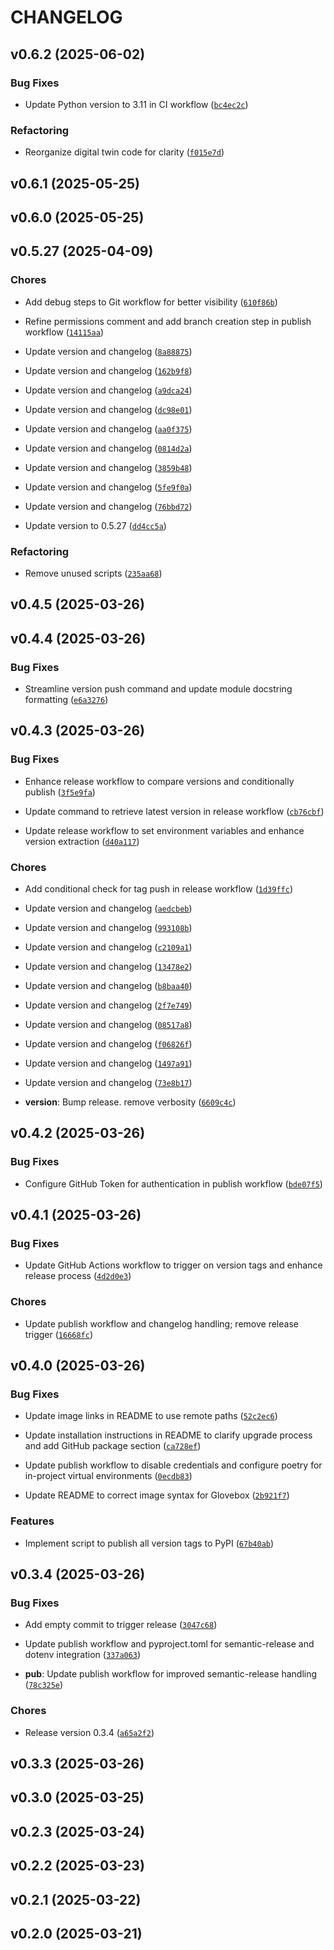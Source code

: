 # CHANGELOG


## v0.6.2 (2025-06-02)

### Bug Fixes

- Update Python version to 3.11 in CI workflow
  ([`bc4ec2c`](https://github.com/MGross21/mujoco-toolbox/commit/bc4ec2c7f2e3f68cdecbfcd8b6fae722618cbe86))

### Refactoring

- Reorganize digital twin code for clarity
  ([`f015e7d`](https://github.com/MGross21/mujoco-toolbox/commit/f015e7dabdf38394d379bc6b88f80f7477843dd8))


## v0.6.1 (2025-05-25)


## v0.6.0 (2025-05-25)


## v0.5.27 (2025-04-09)

### Chores

- Add debug steps to Git workflow for better visibility
  ([`610f86b`](https://github.com/MGross21/mujoco-toolbox/commit/610f86bc6ad1202c7a62596e9c7df0aea6d852c8))

- Refine permissions comment and add branch creation step in publish workflow
  ([`14115aa`](https://github.com/MGross21/mujoco-toolbox/commit/14115aa36553dcf1b05b19d2192dfd95cad10e90))

- Update version and changelog
  ([`8a88875`](https://github.com/MGross21/mujoco-toolbox/commit/8a888751fb3d6df95924a5aa9e44a73a2b8a2e2a))

- Update version and changelog
  ([`162b9f8`](https://github.com/MGross21/mujoco-toolbox/commit/162b9f8fd3b075a753ca66a338dc7ba2cef17380))

- Update version and changelog
  ([`a9dca24`](https://github.com/MGross21/mujoco-toolbox/commit/a9dca241627468673cb55cf65cae07a1c6b145e3))

- Update version and changelog
  ([`dc98e01`](https://github.com/MGross21/mujoco-toolbox/commit/dc98e01d07baf696121dd158d8bcfcfc3e61bef1))

- Update version and changelog
  ([`aa0f375`](https://github.com/MGross21/mujoco-toolbox/commit/aa0f3755ad18982a6ac63f403aea36118a118aff))

- Update version and changelog
  ([`0814d2a`](https://github.com/MGross21/mujoco-toolbox/commit/0814d2a41fe2f8c40711ed433fca8bdc82efbec9))

- Update version and changelog
  ([`3859b48`](https://github.com/MGross21/mujoco-toolbox/commit/3859b4874bf28673e0d35344f63775262c54bfe3))

- Update version and changelog
  ([`5fe9f0a`](https://github.com/MGross21/mujoco-toolbox/commit/5fe9f0adac5bf572462730bf8000f7162fea42f7))

- Update version and changelog
  ([`76bbd72`](https://github.com/MGross21/mujoco-toolbox/commit/76bbd72bcd894c571827e2d33b11c68e78f9e761))

- Update version to 0.5.27
  ([`dd4cc5a`](https://github.com/MGross21/mujoco-toolbox/commit/dd4cc5a5584dd09abe057fd54ae924d0930f7958))

### Refactoring

- Remove unused scripts
  ([`235aa68`](https://github.com/MGross21/mujoco-toolbox/commit/235aa68ba2a30243b062956691d22ab393d23edb))


## v0.4.5 (2025-03-26)


## v0.4.4 (2025-03-26)

### Bug Fixes

- Streamline version push command and update module docstring formatting
  ([`e6a3276`](https://github.com/MGross21/mujoco-toolbox/commit/e6a3276f8ca7005e9d366bb676e3cb26ee86dfbf))


## v0.4.3 (2025-03-26)

### Bug Fixes

- Enhance release workflow to compare versions and conditionally publish
  ([`3f5e9fa`](https://github.com/MGross21/mujoco-toolbox/commit/3f5e9fa5c9036234cbfb364296a2caaac9e14699))

- Update command to retrieve latest version in release workflow
  ([`cb76cbf`](https://github.com/MGross21/mujoco-toolbox/commit/cb76cbf540e6f25e6c5c29a290769e3921b5e97a))

- Update release workflow to set environment variables and enhance version extraction
  ([`d40a117`](https://github.com/MGross21/mujoco-toolbox/commit/d40a117cd39e5e919b88a8c2be4fa41d1868f79c))

### Chores

- Add conditional check for tag push in release workflow
  ([`1d39ffc`](https://github.com/MGross21/mujoco-toolbox/commit/1d39ffc1271f7445aca25808bd7f9180d190987a))

- Update version and changelog
  ([`aedcbeb`](https://github.com/MGross21/mujoco-toolbox/commit/aedcbeb843d321a65725d53738914de381733b87))

- Update version and changelog
  ([`993108b`](https://github.com/MGross21/mujoco-toolbox/commit/993108bb1ecaa5c1ee90579304e33639ec08c9fe))

- Update version and changelog
  ([`c2109a1`](https://github.com/MGross21/mujoco-toolbox/commit/c2109a1cb336fee9e9e8462efb57fbf37de5e37c))

- Update version and changelog
  ([`13478e2`](https://github.com/MGross21/mujoco-toolbox/commit/13478e239201771654fc9b05845115dc3d5a846e))

- Update version and changelog
  ([`b8baa40`](https://github.com/MGross21/mujoco-toolbox/commit/b8baa40344992ba8884c6f68001346c1a1e84a88))

- Update version and changelog
  ([`2f7e749`](https://github.com/MGross21/mujoco-toolbox/commit/2f7e749a79a2790420ca8a68067cdb0af97117dc))

- Update version and changelog
  ([`08517a8`](https://github.com/MGross21/mujoco-toolbox/commit/08517a84a23bb5983a0e75f896f5e2e4ea299fbf))

- Update version and changelog
  ([`f06826f`](https://github.com/MGross21/mujoco-toolbox/commit/f06826f48bcab145bd0dc1d78f02be432f073033))

- Update version and changelog
  ([`1497a91`](https://github.com/MGross21/mujoco-toolbox/commit/1497a91b9b9ec76fedb79b945f01b9e1bee696be))

- Update version and changelog
  ([`73e8b17`](https://github.com/MGross21/mujoco-toolbox/commit/73e8b178f0881ba818c1759d7a2d78eec5ec05ae))

- **version**: Bump release. remove verbosity
  ([`6609c4c`](https://github.com/MGross21/mujoco-toolbox/commit/6609c4c3c61f19860a93141ab72b9bc0c735903c))


## v0.4.2 (2025-03-26)

### Bug Fixes

- Configure GitHub Token for authentication in publish workflow
  ([`bde07f5`](https://github.com/MGross21/mujoco-toolbox/commit/bde07f50bfd2e8d569e4086d2b007da5b146b4e7))


## v0.4.1 (2025-03-26)

### Bug Fixes

- Update GitHub Actions workflow to trigger on version tags and enhance release process
  ([`4d2d0e3`](https://github.com/MGross21/mujoco-toolbox/commit/4d2d0e3c33faa8908ed63fcc7eb347a006162ec7))

### Chores

- Update publish workflow and changelog handling; remove release trigger
  ([`16668fc`](https://github.com/MGross21/mujoco-toolbox/commit/16668fc8c61d7b27007ca2ab4a0ae5732e03655c))


## v0.4.0 (2025-03-26)

### Bug Fixes

- Update image links in README to use remote paths
  ([`52c2ec6`](https://github.com/MGross21/mujoco-toolbox/commit/52c2ec662dfd051eac39e0781ff9d58fbdae2d0a))

- Update installation instructions in README to clarify upgrade process and add GitHub package
  section
  ([`ca728ef`](https://github.com/MGross21/mujoco-toolbox/commit/ca728ef5226b251981fe0505e1a748c1557b4698))

- Update publish workflow to disable credentials and configure poetry for in-project virtual
  environments
  ([`0ecdb83`](https://github.com/MGross21/mujoco-toolbox/commit/0ecdb83e24d59b654cc2c7fa7f260ae6dbadfa20))

- Update README to correct image syntax for Glovebox
  ([`2b921f7`](https://github.com/MGross21/mujoco-toolbox/commit/2b921f722ea15b70fd53474237208c97ee54f426))

### Features

- Implement script to publish all version tags to PyPI
  ([`67b40ab`](https://github.com/MGross21/mujoco-toolbox/commit/67b40abceefd5298a5bcb054ee4c1d2404da50aa))


## v0.3.4 (2025-03-26)

### Bug Fixes

- Add empty commit to trigger release
  ([`3047c68`](https://github.com/MGross21/mujoco-toolbox/commit/3047c68c50258c6825696cbd7f27e3eec6c39c70))

- Update publish workflow and pyproject.toml for semantic-release and dotenv integration
  ([`337a063`](https://github.com/MGross21/mujoco-toolbox/commit/337a0633d33ea09a32caab060531b213edd830f1))

- **pub**: Update publish workflow for improved semantic-release handling
  ([`78c325e`](https://github.com/MGross21/mujoco-toolbox/commit/78c325ea635108cfea4c458d084b88453ac51803))

### Chores

- Release version 0.3.4
  ([`a65a2f2`](https://github.com/MGross21/mujoco-toolbox/commit/a65a2f28208414b358483325d1e3a07fcf2b91aa))


## v0.3.3 (2025-03-26)


## v0.3.0 (2025-03-25)


## v0.2.3 (2025-03-24)


## v0.2.2 (2025-03-23)


## v0.2.1 (2025-03-22)


## v0.2.0 (2025-03-21)

